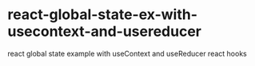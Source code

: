 # react-global-state-ex-with-usecontext-and-usereducer
react global state example with useContext and useReducer react hooks
